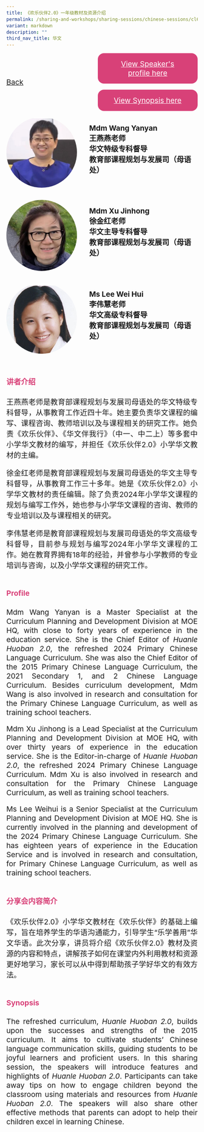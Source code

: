 ```yaml
---
title: 《欢乐伙伴2.0》一年级教材及资源介绍
permalink: /sharing-and-workshops/sharing-sessions/chinese-sessions/cl6/
variant: markdown
description: ""
third_nav_title: 华文
---
```

<style>
.entry-title{
  font-size: 2.25rem;
  font-weight: 700;
  margin-bottom: 2rem;
  text-align: center;
}
.entry-content p{
  text-align: justify;
}

.entry-title.supported-by{
  margin-bottom: 0;
  margin-top: 3rem;
}

.entry-content .buttons-container{
  align-items: center;
  column-gap: 1rem;
  display: flex;
  flex-wrap: wrap;
  justify-content: center;
}
.entry-content .buttons-container .btn-link{
  background-color: #7431e8;
  border-radius: 0.4rem;
  color: #fff;
  font-size: 1.5rem;
  margin-bottom: 1rem;
  padding: 15px 20px;
  text-align: center;
  text-decoration: none;
  width: 15rem;
}
.entry-content .buttons-container .btn-link:hover{
  background-color: lightgrey;
}

.entry-content.sharing-sessions{
  align-items: center;
  display: flex;
  flex-direction: column;
  row-gap: 1.5rem;
}
.entry-content.sharing-sessions .session-item{
  align-items: flex-start;
  background-color:#d84178;
  border-radius: 0.5rem;
  color: #ffffff;
  row-gap: 2rem;
  display: flex;
  font-size: 1.1rem;
  flex-direction: column;
  line-height: 1.2;
  justify-content: space-between;
  margin-bottom: 2rem;
  padding: 1rem;
  width: 100%;
}
.entry-content.sharing-sessions .session-item .lower-wrapper{
  display: flex;
  flex-direction: column;
  row-gap: 2rem;
  width: 100%;
}
.entry-content.sharing-sessions .session-item .session-link{
  border: 2px solid lightgrey;
  border-radius: 0.5rem;
  padding: 1rem;
  text-align: center;
}
.entry-content.sharing-sessions .session-item .session-link a{
  color: #ffffff;
}

.entry-content.sharing-sessions.malay-sessions .session-item{
  background-color: #a3c864;
}

.entry-content.sharing-sessions.tamil-sessions .session-item,
.entry-content.sharing-sessions.preschools-exhibitors .session-item{
  background-color: #9b4490;
}

.entry-content.sharing-sessions.english-sessions .session-item{
  background-color: #fa0;
}

.entry-content.sharing-sessions.primary-secondary-exhibitors .session-item{
  background-color: #a3c864;
}

.entry-content.sharing-sessions .session-item .session-link:hover{
  background-color: lightgrey;
}

.entry-content.sharing-session-item{
  font-size: 1.2rem;
}
.entry-content.sharing-session-item .sharing-sessions-nav{
  align-items: center;
  column-gap: 1rem;
  display: flex;
  flex-wrap: wrap;
  justify-content: space-between;
  padding-bottom: 1rem;
}
.entry-content.sharing-session-item .sharing-sessions-nav .inner-nav-wrapper{
  column-gap: 1rem;
  display: flex;
  flex: 2;
  flex-wrap: wrap;
  justify-content: flex-end;
  row-gap: 1rem;
}
.entry-content.sharing-session-item .sharing-sessions-nav .inner-nav-wrapper .nav-btn{
  background-color: #d84178;
  border-radius: 1rem;
  color: #fff;
  padding: 1rem 2rem;
  text-align: center;
  width: 100%;
}
.entry-content.sharing-session-item.malay-session .sharing-sessions-nav .inner-nav-wrapper .nav-btn{
  background-color: #a3c864;
}
.entry-content.sharing-session-item.tamil-session .sharing-sessions-nav .inner-nav-wrapper .nav-btn{
  background-color: #9b4490;
}
.entry-content.sharing-session-item.english-session .sharing-sessions-nav .inner-nav-wrapper .nav-btn{
  background-color: #fa0;
}
.entry-content.sharing-session-item .sharing-sessions-nav .inner-nav-wrapper .nav-btn:hover{
  background-color: lightgrey;
}
.entry-content.sharing-session-item .profile-wrapper{
  align-items: center;
  display: flex;
  flex-direction: row;
  column-gap: 2rem;
}
.entry-content.sharing-session-item .profile-photo-container{
  align-items: center;
  column-gap: 1rem;
  display: flex;
  flex-wrap: wrap;
  justify-content: space-between;
  row-gap: 1rem;
}
.entry-content.sharing-session-item .profile-photo{
  align-items: center;
  column-gap: 2rem;
  display: flex;
  flex-wrap: wrap;
  justify-content: center;
  row-gap: 2rem;
  margin-bottom: 2rem;
}
.entry-content.sharing-session-item .profile-photo img{
  border-radius: 100px;
  width: 200px;
}
.entry-content.sharing-session-item.awardee-item .profile-photo{
  width: 100%;
}
.entry-content.sharing-session-item .profile-name{
  font-weight: 700;
  margin-bottom: 3rem;
}
.entry-content.sharing-session-item h4{
  color: #d84178;
}
.entry-content.sharing-session-item.malay-session h4{
  color: #a3c864;
}
.entry-content.sharing-session-item.tamil-session h4{
  color: #9b4490;
}
.entry-content.sharing-session-item.english-session h4{
  color: #fa0;
}
.entry-content.sharing-session-item.awardee-item h3,
.entry-content.sharing-session-item.awardee-item h4{
  color: #4372d6;
}
.entry-content.sharing-session-item .section-wrapper{
  margin-bottom: 3rem;
}

.entry-content.awardees-container h4{
  font-weight: 700;
  margin-bottom: 3rem;
}
.entry-content.awardees-container a{
  text-decoration: none;
}
.entry-content.awardees-container .section-wrapper{
  margin-bottom: 10rem;
}
.entry-content.awardees-container .section-row{
  column-gap: 1rem;
  display: flex;
  flex-wrap: wrap;
  justify-content: space-around;
  row-gap: 1rem;
}
.entry-content.awardees-container .section-column{
  width: 30%;
}
.entry-content.awardees-container .awardee-wrapper{
  align-items: center;
  display: flex;
  flex-direction: column;
  justify-content: center;
  row-gap: 1rem;
}
.entry-content.awardees-container .awardee-wrapper .awardee-pic{
  width: 10rem;
}
.entry-content.awardees-container .awardee-wrapper .awardee-profile{
  color: #484848;
  text-align: center;
}
.entry-content.awardees-container .awardee-wrapper .name-english{
  font-size: 1.25rem;
  margin-bottom: 1rem;
}
.entry-content.awardees-container .awardee-wrapper .name-chinese{
  font-size: 1.25rem;
  margin-bottom: 1rem;
}

.entry-content .btntop{
  position: fixed;
  float: right;
  bottom: 20px;
  right: 80px;
  z-index: 99;
  border: none;
  background-color: #3bb9ff;
  cursor: pointer;
  padding: 15px;
  border-radius: 4px;
  color: #fff;
  font-weight: 600;
}

.coming-soon{
  color: #7431e8;
  font-size: 2rem;
  font-weight: 700;
  margin-top: 3rem;
  text-align: center;
}

@media all and (min-width: 40rem ){
  .entry-content.sharing-sessions{
    align-items: flex-start;
    display: flex;
    flex-direction: column;
    row-gap: 1.5rem;
  }

  
  .entry-content.sharing-sessions .session-item .lower-wrapper{
    align-items: center;
    flex-direction: row;
    justify-content: space-between;
  }

  .entry-content.sharing-session-item .sharing-sessions-nav .inner-nav-wrapper .nav-btn{
    width: 45%;
  }
}
</style>

<div class="entry-content sharing-session-item">
<div class="sharing-sessions-nav">
<a href="/sharing-and-workshops/sharing-sessions/chinese-sessions/">Back</a>
<div class="inner-nav-wrapper">
<a class="nav-btn" href="#C1">View Speaker's profile here</a>
<a class="nav-btn" href="#C2">View Synopsis here</a>
</div>
</div>

<div class="profiles-container">
<div class="profile-wrapper">
<div class="profile-photo">
<img alt="Wang Yanyan" src="/images/Sharing_sessions/wang-yanyan.jpg">
</div>
<div class="profile-name">
Mdm Wang Yanyan<br>
王燕燕老师<br>
华文特级专科督导<br>
教育部课程规划与发展司（母语处）
</div>
</div>
<div class="profile-wrapper">
<div class="profile-photo">
<img alt="Xu Jinhong" src="/images/Sharing_sessions/xu-jinhong.jpg">
</div>
<div class="profile-name">
Mdm Xu Jinhong<br>
徐金红老师<br>
华文主导专科督导<br>
教育部课程规划与发展司（母语处）
</div>
</div>
<div class="profile-wrapper">
<div class="profile-photo">
<img alt="Lee Wei Hui" src="/images/Sharing_sessions/lee-wei-hui.jpg">
</div>
<div class="profile-name">
Ms Lee Wei Hui<br>
李伟慧老师<br>
华文高级专科督导<br>
教育部课程规划与发展司（母语处）
</div>
</div>
</div>

<div class="section-wrapper">
<h4 id="C1">讲者介绍</h4>
<p>
王燕燕老师是教育部课程规划与发展司母语处的华文特级专科督导，从事教育工作近四十年。她主要负责华文课程的编写、课程咨询、教师培训以及与课程相关的研究工作。她负责《欢乐伙伴》、《华文伴我行》（中一、中二上）等多套中小学华文教材的编写，并担任《欢乐伙伴2.0》小学华文教材的主编。
</p>
<p>
徐金红老师是教育部课程规划与发展司母语处的华文主导专科督导，从事教育工作三十多年。她是《欢乐伙伴2.0》小学华文教材的责任编辑。除了负责2024年小学华文课程的规划与编写工作外，她也参与小学华文课程的咨询、教师的专业培训以及与课程相关的研究。
</p>
<p>
李伟慧老师是教育部课程规划与发展司母语处的华文高级专科督导，目前参与规划与编写2024年小学华文课程的工作。她在教育界拥有18年的经验，并曾参与小学教师的专业培训与咨询，以及小学华文课程的研究工作。
</p>
</div>

<div class="section-wrapper">
<h4>Profile</h4>
<p>
Mdm Wang Yanyan is a Master Specialist at the Curriculum Planning and Development Division at MOE HQ, with close to forty years of experience in the education service. She is the Chief Editor of <em>Huanle Huoban 2.0</em>, the refreshed 2024 Primary Chinese Language Curriculum. She was also the Chief Editor of the 2015 Primary Chinese Language Curriculum, the 2021 Secondary 1, and 2 Chinese Language Curriculum. Besides curriculum development, Mdm Wang is also involved in research and consultation for the Primary Chinese Language Curriculum, as well as training school teachers.
</p>
<p>
Mdm Xu Jinhong is a Lead Specialist at the Curriculum Planning and Development Division at MOE HQ, with over thirty years of experience in the education service. She is the Editor-in-charge of <em>Huanle Huoban 2.0</em>, the refreshed 2024 Primary Chinese Language Curriculum. Mdm Xu is also involved in research and consultation for the Primary Chinese Language Curriculum, as well as training school teachers.
</p>
<p>
Ms Lee Weihui is a Senior Specialist at the Curriculum Planning and Development Division at MOE HQ. She is currently involved in the planning and development of the 2024 Primary Chinese Language Curriculum. She has eighteen  years of experience in the Education Service and is involved in research and consultation, for Primary Chinese Language Curriculum, as well as training  school teachers.
</p>
</div>

<div class="section-wrapper">
<h4 id="C2">分享会内容简介</h4> 
<p>
《欢乐伙伴2.0》小学华文教材在《欢乐伙伴》的基础上编写，旨在培养学生的华语沟通能力，引导学生“乐学善用”华文华语。此次分享，讲员将介绍《欢乐伙伴2.0》教材及资源的内容和特点，讲解孩子如何在课堂内外利用教材和资源更好地学习，家长可以从中得到帮助孩子学好华文的有效方法。
</p>
</div>

<div class="section-wrapper">
<h4>Synopsis</h4> 
<p>
The refreshed curriculum, <em>Huanle Huoban 2.0</em>, builds upon the successes and strengths of the 2015 curriculum. It aims to cultivate students’ Chinese language communication skills, guiding students to be joyful learners and proficient users. In this sharing session, the speakers will introduce  features and highlights of <em>Huanle Huoban 2.0</em>. Participants can take away tips on how to engage children beyond the classroom using materials and resources from <em>Huanle Huoban 2.0</em>. The speakers will also share other  effective methods that parents can adopt to help their children excel in learning Chinese.
</p>
</div>

<div class="section-wrapper">
</div>
</div>